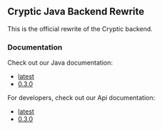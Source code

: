 ## Cryptic Java Backend Rewrite
This is the official rewrite of the Cryptic backend.

### Documentation

Check out our Java documentation:
* [latest](https://cryptic.rubidium.ml/javadoc/latest/index.html)
* [0.3.0](https://cryptic.rubidium.ml/javadoc/0.3.0/index.html)

For developers, check out our Api documentation:
* [latest](https://cryptic.rubidium.ml/api/latest/index.html)
* [0.3.0](https://cryptic.rubidium.ml/api/0.3.0/index.html)
